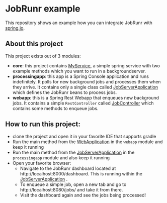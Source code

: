 # JobRunr example

This repository shows an example how you can integrate JobRunr with [spring.io](https://spring.io/).

## About this project
This project exists out of 3 modules:
- **core**: this project contains [MyService](core/src/main/java/org/jobrunr/examples/services/MyService.java), a simple spring service with two example methods which you want to run in a backgroundserver.  
- **processingapp**: this app is a Spring Console application and runs indefinitely. It polls for new background jobs
  and processes them when they arrive. It contains only a single class
  called [JobServerApplication](processingapp/src/main/java/org/jobrunr/examples/processingapp/JobServerApplication.java)
  which defines the JobRunr beans to process jobs.
- **webapp**: this is a Spring Rest Webapp that enqueues new background jobs. It contains a simple `RestController`
  called [JobController](webapp/src/main/java/org/jobrunr/examples/webapp/api/JobController.java) which contains some
  methods to enqueue jobs.

## How to run this project:
- clone the project and open it in your favorite IDE that supports gradle
- Run the main method from the [WebApplication](webapp/src/main/java/org/jobrunr/examples/webapp/WebApplication.java) in the `webapp` module and keep it running
- Run the main method from
  the [JobServerApplication](processingapp/src/main/java/org/jobrunr/examples/processingapp/JobServerApplication.java)
  in the `processingapp` module and also keep it running
- Open your favorite browser:
  - Navigate to the JobRunr dashboard located at http://localhost:8000/dashboard. This is running within
    the [JobServerApplication](processingapp/src/main/java/org/jobrunr/examples/processingapp/JobServerApplication.java)
    .
  - To enqueue a simple job, open a new tab and go to http://localhost:8080/jobs/ and take it from there.
  - Visit the dashboard again and see the jobs being processed!
